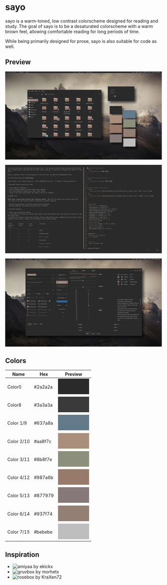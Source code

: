 # sayo

sayo is a warm-toned, low contrast colorscheme designed for reading and study. The goal of sayo is to be a desaturated colorscheme with a warm brown feel, allowing comfortable reading for long periods of time.

While being primarily designed for prose, sayo is also suitable for code as well.

## Preview

![](previews/preview.png)

![](previews/vim-preview.png)

![](previews/gtk-preview.png)

## Colors

Name | Hex  | Preview
---- | ---- | -------
Color0 | #2a2a2a | ![](previews/color0.png)
Color8 | #3a3a3a | ![](previews/color8.png)
Color 1/9 | #637a8a | ![](previews/color1_9.png)
Color 2/10 | #aa8f7c | ![](previews/color2_10.png)
Color 3/11 | #8b8f7e | ![](previews/color3_11.png)
Color 4/12 | #987a6b | ![](previews/color4_12.png)
Color 5/13 | #877979 | ![](previews/color5_13.png)
Color 6/14 | #937f74 | ![](previews/color6_14.png)
Color 7/15 | #bebebe | ![](previews/color7_15.png)

## Inspiration

- ![amiyaa by ekickx](https://github.com/ekickx/DotThemes)
- ![gruvbox by morhetx](https://github.com/morhetz/gruvbox)
- ![rosebox by KraXen72](https://github.com/KraXen72/rosebox)

